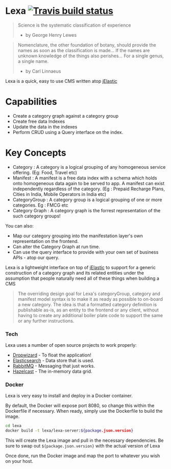 # Lexa [![Travis build status](https://travis-ci.org/koushikr/lexa.svg?branch=master)](https://travis-ci.org/koushikr/lexa)

> Science is the systematic classification of experience
> - by George Henry Lewes

> Nomenclature, the other foundation of botany, should provide the names as soon as the classification is made… If the names are unknown knowledge of the things also perishes… For a single genus, a single name.
> - by Carl Linnaeus
      
Lexa is a quick, easy to use CMS written atop [jElastic](https://github.com/koushikr/jelastic)

# Capabilities 
  - Create a category graph against a category group
  - Create free data Indexes
  - Update the data in the indexes
  - Perform CRUD using a Query interface on the index.
  
# Key Concepts

  - Category      : A category is a logical grouping of any homogeneous service offering. (Eg: Food, Travel etc) 
  - Manifest      : A manifest is a free data index with a schema which holds onto homogeneous data again to be served to app. A manifest can exist independently regardless of the category. (Eg : Prepaid Recharge Plans, Cities in India, Mobile Operators in India etc)
  - CategoryGroup : A category group is a logical grouping of one or more categories. Eg : FMCG etc
  - Category Graph : A category graph is the forrest representation of the such category groups!  
  
You can also:
  - Map our category grouping into the manifestation layer's own representation on the frontend. 
  - Can alter the Category Graph at run time. 
  - Can use the query interface to provide with your own set of business APIs - atop our query.  
  
Lexa is a lightweight interface on top of [jElastic](https://github.com/koushikr/jelastic) to support for a generic construction of a category graph and its related entities under the assumption that people naturally need all of these things when building a CMS 

> The overriding design goal for Lexa's
> categoryGroup, category and manifest model syntax is to 
> make it as ready as possible to on-board a new category. 
> The idea is that a formatted category definition is 
> publishable as-is, as an entity to the frontend or any client, 
> without having to create any additional boiler plate code
> to support the same or any further instructions.

### Tech

Lexa uses a number of open source projects to work properly:

* [Dropwizard](https://github.com/dropwizard/dropwizard) - To float the application!
* [Elasticsearch](https://www.elastic.co/) - Data store that is used.
* [RabbitMQ](https://www.rabbitmq.com/) - Messaging that just works.
* [Hazelcast](https://hazelcast.com/) - The in-memory data grid.

### Docker
Lexa is very easy to install and deploy in a Docker container.

By default, the Docker will expose port 8080, so change this within the Dockerfile if necessary. When ready, simply use the Dockerfile to build the image.

```sh
cd lexa
docker build -t lexa/lexa-server:${package.json.version}
```
This will create the Lexa image and pull in the necessary dependencies. Be sure to swap out `${package.json.version}` with the actual version of Lexa

Once done, run the Docker image and map the port to whatever you wish on your host.
